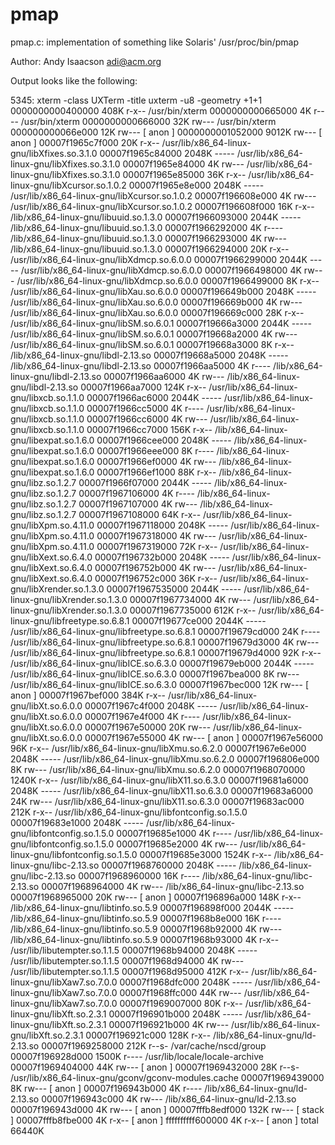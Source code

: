 pmap
====

pmap.c: implementation of something like Solaris' /usr/proc/bin/pmap

Author: Andy Isaacson <adi@acm.org>

Output looks like the following:

5345:   xterm -class UXTerm -title uxterm -u8 -geometry +1+1
0000000000400000    408K r-x--  /usr/bin/xterm
0000000000665000      4K r----  /usr/bin/xterm
0000000000666000     32K rw---  /usr/bin/xterm
000000000066e000     12K rw---    [ anon ]
0000000001052000   9012K rw---    [ anon ]
00007f1965c7f000     20K r-x--  /usr/lib/x86_64-linux-gnu/libXfixes.so.3.1.0
00007f1965c84000   2048K -----  /usr/lib/x86_64-linux-gnu/libXfixes.so.3.1.0
00007f1965e84000      4K rw---  /usr/lib/x86_64-linux-gnu/libXfixes.so.3.1.0
00007f1965e85000     36K r-x--  /usr/lib/x86_64-linux-gnu/libXcursor.so.1.0.2
00007f1965e8e000   2048K -----  /usr/lib/x86_64-linux-gnu/libXcursor.so.1.0.2
00007f196608e000      4K rw---  /usr/lib/x86_64-linux-gnu/libXcursor.so.1.0.2
00007f196608f000     16K r-x--  /lib/x86_64-linux-gnu/libuuid.so.1.3.0
00007f1966093000   2044K -----  /lib/x86_64-linux-gnu/libuuid.so.1.3.0
00007f1966292000      4K r----  /lib/x86_64-linux-gnu/libuuid.so.1.3.0
00007f1966293000      4K rw---  /lib/x86_64-linux-gnu/libuuid.so.1.3.0
00007f1966294000     20K r-x--  /usr/lib/x86_64-linux-gnu/libXdmcp.so.6.0.0
00007f1966299000   2044K -----  /usr/lib/x86_64-linux-gnu/libXdmcp.so.6.0.0
00007f1966498000      4K rw---  /usr/lib/x86_64-linux-gnu/libXdmcp.so.6.0.0
00007f1966499000      8K r-x--  /usr/lib/x86_64-linux-gnu/libXau.so.6.0.0
00007f196649b000   2048K -----  /usr/lib/x86_64-linux-gnu/libXau.so.6.0.0
00007f196669b000      4K rw---  /usr/lib/x86_64-linux-gnu/libXau.so.6.0.0
00007f196669c000     28K r-x--  /usr/lib/x86_64-linux-gnu/libSM.so.6.0.1
00007f19666a3000   2044K -----  /usr/lib/x86_64-linux-gnu/libSM.so.6.0.1
00007f19668a2000      4K rw---  /usr/lib/x86_64-linux-gnu/libSM.so.6.0.1
00007f19668a3000      8K r-x--  /lib/x86_64-linux-gnu/libdl-2.13.so
00007f19668a5000   2048K -----  /lib/x86_64-linux-gnu/libdl-2.13.so
00007f1966aa5000      4K r----  /lib/x86_64-linux-gnu/libdl-2.13.so
00007f1966aa6000      4K rw---  /lib/x86_64-linux-gnu/libdl-2.13.so
00007f1966aa7000    124K r-x--  /usr/lib/x86_64-linux-gnu/libxcb.so.1.1.0
00007f1966ac6000   2044K -----  /usr/lib/x86_64-linux-gnu/libxcb.so.1.1.0
00007f1966cc5000      4K r----  /usr/lib/x86_64-linux-gnu/libxcb.so.1.1.0
00007f1966cc6000      4K rw---  /usr/lib/x86_64-linux-gnu/libxcb.so.1.1.0
00007f1966cc7000    156K r-x--  /lib/x86_64-linux-gnu/libexpat.so.1.6.0
00007f1966cee000   2048K -----  /lib/x86_64-linux-gnu/libexpat.so.1.6.0
00007f1966eee000      8K r----  /lib/x86_64-linux-gnu/libexpat.so.1.6.0
00007f1966ef0000      4K rw---  /lib/x86_64-linux-gnu/libexpat.so.1.6.0
00007f1966ef1000     88K r-x--  /lib/x86_64-linux-gnu/libz.so.1.2.7
00007f1966f07000   2044K -----  /lib/x86_64-linux-gnu/libz.so.1.2.7
00007f1967106000      4K r----  /lib/x86_64-linux-gnu/libz.so.1.2.7
00007f1967107000      4K rw---  /lib/x86_64-linux-gnu/libz.so.1.2.7
00007f1967108000     64K r-x--  /usr/lib/x86_64-linux-gnu/libXpm.so.4.11.0
00007f1967118000   2048K -----  /usr/lib/x86_64-linux-gnu/libXpm.so.4.11.0
00007f1967318000      4K rw---  /usr/lib/x86_64-linux-gnu/libXpm.so.4.11.0
00007f1967319000     72K r-x--  /usr/lib/x86_64-linux-gnu/libXext.so.6.4.0
00007f196732b000   2048K -----  /usr/lib/x86_64-linux-gnu/libXext.so.6.4.0
00007f196752b000      4K rw---  /usr/lib/x86_64-linux-gnu/libXext.so.6.4.0
00007f196752c000     36K r-x--  /usr/lib/x86_64-linux-gnu/libXrender.so.1.3.0
00007f1967535000   2044K -----  /usr/lib/x86_64-linux-gnu/libXrender.so.1.3.0
00007f1967734000      4K rw---  /usr/lib/x86_64-linux-gnu/libXrender.so.1.3.0
00007f1967735000    612K r-x--  /usr/lib/x86_64-linux-gnu/libfreetype.so.6.8.1
00007f19677ce000   2044K -----  /usr/lib/x86_64-linux-gnu/libfreetype.so.6.8.1
00007f19679cd000     24K r----  /usr/lib/x86_64-linux-gnu/libfreetype.so.6.8.1
00007f19679d3000      4K rw---  /usr/lib/x86_64-linux-gnu/libfreetype.so.6.8.1
00007f19679d4000     92K r-x--  /usr/lib/x86_64-linux-gnu/libICE.so.6.3.0
00007f19679eb000   2044K -----  /usr/lib/x86_64-linux-gnu/libICE.so.6.3.0
00007f1967bea000      8K rw---  /usr/lib/x86_64-linux-gnu/libICE.so.6.3.0
00007f1967bec000     12K rw---    [ anon ]
00007f1967bef000    384K r-x--  /usr/lib/x86_64-linux-gnu/libXt.so.6.0.0
00007f1967c4f000   2048K -----  /usr/lib/x86_64-linux-gnu/libXt.so.6.0.0
00007f1967e4f000      4K r----  /usr/lib/x86_64-linux-gnu/libXt.so.6.0.0
00007f1967e50000     20K rw---  /usr/lib/x86_64-linux-gnu/libXt.so.6.0.0
00007f1967e55000      4K rw---    [ anon ]
00007f1967e56000     96K r-x--  /usr/lib/x86_64-linux-gnu/libXmu.so.6.2.0
00007f1967e6e000   2048K -----  /usr/lib/x86_64-linux-gnu/libXmu.so.6.2.0
00007f196806e000      8K rw---  /usr/lib/x86_64-linux-gnu/libXmu.so.6.2.0
00007f1968070000   1240K r-x--  /usr/lib/x86_64-linux-gnu/libX11.so.6.3.0
00007f19681a6000   2048K -----  /usr/lib/x86_64-linux-gnu/libX11.so.6.3.0
00007f19683a6000     24K rw---  /usr/lib/x86_64-linux-gnu/libX11.so.6.3.0
00007f19683ac000    212K r-x--  /usr/lib/x86_64-linux-gnu/libfontconfig.so.1.5.0
00007f19683e1000   2048K -----  /usr/lib/x86_64-linux-gnu/libfontconfig.so.1.5.0
00007f19685e1000      4K r----  /usr/lib/x86_64-linux-gnu/libfontconfig.so.1.5.0
00007f19685e2000      4K rw---  /usr/lib/x86_64-linux-gnu/libfontconfig.so.1.5.0
00007f19685e3000   1524K r-x--  /lib/x86_64-linux-gnu/libc-2.13.so
00007f1968760000   2048K -----  /lib/x86_64-linux-gnu/libc-2.13.so
00007f1968960000     16K r----  /lib/x86_64-linux-gnu/libc-2.13.so
00007f1968964000      4K rw---  /lib/x86_64-linux-gnu/libc-2.13.so
00007f1968965000     20K rw---    [ anon ]
00007f196896a000    148K r-x--  /lib/x86_64-linux-gnu/libtinfo.so.5.9
00007f196898f000   2044K -----  /lib/x86_64-linux-gnu/libtinfo.so.5.9
00007f1968b8e000     16K r----  /lib/x86_64-linux-gnu/libtinfo.so.5.9
00007f1968b92000      4K rw---  /lib/x86_64-linux-gnu/libtinfo.so.5.9
00007f1968b93000      4K r-x--  /usr/lib/libutempter.so.1.1.5
00007f1968b94000   2048K -----  /usr/lib/libutempter.so.1.1.5
00007f1968d94000      4K rw---  /usr/lib/libutempter.so.1.1.5
00007f1968d95000    412K r-x--  /usr/lib/x86_64-linux-gnu/libXaw7.so.7.0.0
00007f1968dfc000   2048K -----  /usr/lib/x86_64-linux-gnu/libXaw7.so.7.0.0
00007f1968ffc000     44K rw---  /usr/lib/x86_64-linux-gnu/libXaw7.so.7.0.0
00007f1969007000     80K r-x--  /usr/lib/x86_64-linux-gnu/libXft.so.2.3.1
00007f196901b000   2048K -----  /usr/lib/x86_64-linux-gnu/libXft.so.2.3.1
00007f196921b000      4K rw---  /usr/lib/x86_64-linux-gnu/libXft.so.2.3.1
00007f196921c000    128K r-x--  /lib/x86_64-linux-gnu/ld-2.13.so
00007f1969258000    212K r--s-  /var/cache/nscd/group
00007f196928d000   1500K r----  /usr/lib/locale/locale-archive
00007f1969404000     44K rw---    [ anon ]
00007f1969432000     28K r--s-  /usr/lib/x86_64-linux-gnu/gconv/gconv-modules.cache
00007f1969439000      8K rw---    [ anon ]
00007f196943b000      4K r----  /lib/x86_64-linux-gnu/ld-2.13.so
00007f196943c000      4K rw---  /lib/x86_64-linux-gnu/ld-2.13.so
00007f196943d000      4K rw---    [ anon ]
00007fffb8edf000    132K rw---    [ stack ]
00007fffb8fbe000      4K r-x--    [ anon ]
ffffffffff600000      4K r-x--    [ anon ]
 total            66440K
